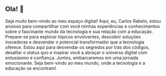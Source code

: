 ## Ola! 👋

Seja muito bem-vindo ao meu espaço digital! Aqui, eu, Carlos Rabelo, estou ansioso para compartilhar com você minhas experiências e conhecimentos sobre o fascinante mundo da tecnologia e sua relação com a educação. Prepare-se para explorar tópicos envolventes, descobrir soluções inovadoras e desvendar o potencial transformador que a tecnologia oferece. Estou aqui para desvendar os segredos por trás dos códigos, desafiar o status quo e inspirar você a abraçar o universo digital com entusiasmo e confiança. Juntos, embarcaremos em uma jornada emocionante. Seja bem-vindo ao meu mundo, onde a tecnologia e a educação se encontram!
